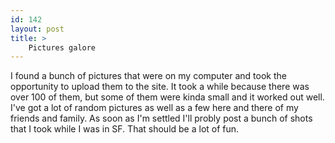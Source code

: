 ```yaml
---
id: 142
layout: post
title: >
    Pictures galore
---
```


I found a bunch of pictures that were on my computer and took the opportunity to upload them to the site. It took a while because there was over 100 of them, but some of them were kinda small and it worked out well. I've got a lot of random pictures as well as a few here and there of my friends and family. As soon as I'm settled I'll probly post a bunch of shots that I took while I was in SF. That should be a lot of fun.
